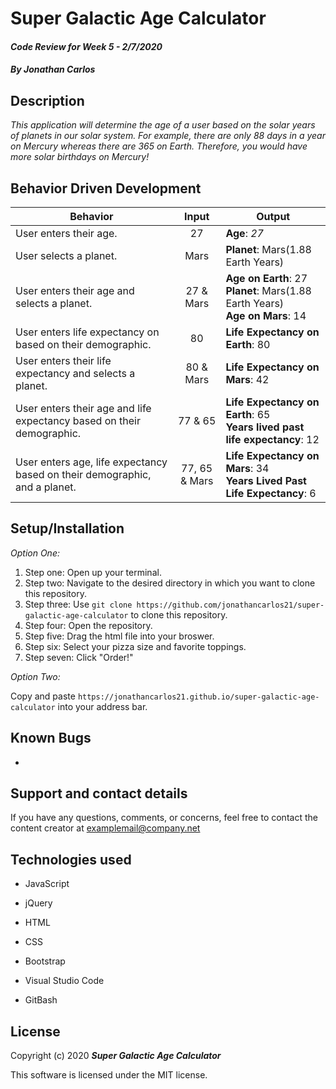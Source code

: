 # Super Galactic Age Calculator

#### _Code Review for Week 5 - 2/7/2020_

#### _By Jonathan Carlos_

## **Description**

_This application will determine the age of a user based on the solar years of planets in our solar system. For example, there are only 88 days in a year on Mercury whereas there are 365 on Earth. Therefore, you would have more solar birthdays on Mercury!_

## **Behavior Driven Development**

| Behavior | Input | Output |
|----------|:-----:|--------|
| User enters their age. | 27 | **Age**: _27_ |
| User selects a planet. | Mars | **Planet**: Mars(1.88 Earth Years) |
| User enters their age and selects a planet. | 27 & Mars | **Age on Earth**: 27<br> **Planet**: Mars(1.88 Earth Years)<br> **Age on Mars**: 14 |
| User enters life expectancy on based on their demographic. | 80 | **Life Expectancy on Earth**: 80 |
| User enters their life expectancy and selects a planet. | 80 & Mars | **Life Expectancy on Mars**: 42 |
| User enters their age and life expectancy based on their demographic. | 77 & 65 | **Life Expectancy on Earth**: 65<br> **Years lived past life expectancy**: 12 |
| User enters age, life expectancy based on their demographic, and a planet. | 77, 65 & Mars | **Life Expectancy on Mars**: 34<br> **Years Lived Past Life Expectancy**: 6

## **Setup/Installation**

*Option One:*
1. Step one: Open up your terminal.
2. Step two: Navigate to the desired directory in which you want to clone this repository.
3. Step three: Use `git clone https://github.com/jonathancarlos21/super-galactic-age-calculator` to clone this repository.
4. Step four: Open the repository.
5. Step five: Drag the html file into your broswer. 
6. Step six: Select your pizza size and favorite toppings.
7. Step seven: Click "Order!"

*Option Two:*

Copy and paste `https://jonathancarlos21.github.io/super-galactic-age-calculator` into your address bar.

## **Known Bugs**

-

## **Support and contact details**

If you have any questions, comments, or concerns, feel free to contact the content creator at examplemail@company.net 

## **Technologies used**

* JavaScript

* jQuery

* HTML

* CSS

* Bootstrap

* Visual Studio Code

* GitBash

## **License**

Copyright (c) 2020 **_Super Galactic Age Calculator_**

This software is licensed under the MIT license.